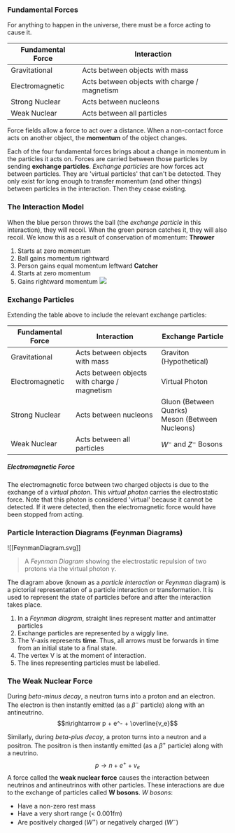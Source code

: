 ### Fundamental Forces
For anything to happen in the universe, there must be a force acting to cause it. 

| Fundamental Force | Interaction                                  |
| ----------------- | -------------------------------------------- |
| Gravitational     | Acts between objects with mass               |
| Electromagnetic   | Acts between objects with charge / magnetism |
| Strong Nuclear    | Acts between nucleons                        |
| Weak Nuclear      | Acts between all particles                   | 

Force fields allow a force to act over a distance. When a non-contact force acts on another object, the **momentum** of the object changes.

Each of the four fundamental forces brings about a change in momentum in the particles it acts on. Forces are carried between those particles by sending **exchange particles**. *Exchange particles* are how forces act between particles. They are 'virtual particles' that can't be detected. They only exist for long enough to transfer momentum (and other things) between particles in the interaction. Then they cease existing.

### The Interaction Model
When the blue person throws the ball (the *exchange particle* in this interaction), they will recoil. When the green person catches it, they will also recoil. We know this as a result of conservation of momentum:
**Thrower**
1. Starts at zero momentum
2. Ball gains momentum rightward
3. Person gains equal momentum leftward
**Catcher**
1. Starts at zero momentum
2. Gains rightward momentum
![](ParticleInteractionBallThrow.png)
### Exchange Particles
Extending the table above to include the relevant exchange particles:

| Fundamental Force | Interaction                                  | Exchange Particle                                   |
| ----------------- | -------------------------------------------- | --------------------------------------------------- |
| Gravitational     | Acts between objects with mass               | Graviton (Hypothetical)                             |
| Electromagnetic   | Acts between objects with charge / magnetism | Virtual Photon                                      |
| Strong Nuclear    | Acts between nucleons                        | Gluon (Between Quarks) <br/> Meson (Between Nucleons) |
| Weak Nuclear      | Acts between all particles                   | $W^-$ and $Z^-$ Bosons                              |

##### Electromagnetic Force
The electromagnetic force between two charged objects is due to the exchange of a *virtual photon*. This *virtual photon* carries the electrostatic force. Note that this photon is considered 'virtual' because it cannot be detected. If it were detected, then the electromagnetic force would have been stopped from acting.

### Particle Interaction Diagrams (Feynman Diagrams)
![[FeynmanDiagram.svg]]
> A *Feynman Diagram* showing the electrostatic repulsion of two protons via the virtual photon $\gamma$.
 
The diagram above (known as a *particle interaction* or *Feynman* diagram) is a pictorial representation of a particle interaction or transformation. It is used to represent the state of particles before and after the interaction takes place.

1. In a *Feynman diagram*, straight lines represent matter and antimatter particles
2. Exchange particles are represented by a wiggly line.
3. The Y-axis represents **time**. Thus, all arrows must be forwards in time from an initial state to a final state.
4. The vertex V is at the moment of interaction.
5. The lines representing particles must be labelled.
### The Weak Nuclear Force
During *beta-minus decay*, a neutron turns into a proton and an electron. The electron is then instantly emitted (as a $\beta^-$ particle) along with an antineutrino.
$$n\rightarrow p + e^- + \overline{v_e}$$

Similarly, during *beta-plus decay*, a proton turns into a neutron and a positron. The positron is then instantly emitted (as a $\beta^+$ particle) along with a neutrino.
$$p\rightarrow n + e^+ + v_e$$
A force called the **weak nuclear force** causes the interaction between neutrinos and antineutrinos with other particles. These interactions are due to the exchange of particles called **W bosons**. 
*W bosons*:
- Have a non-zero rest mass
- Have a very short range (< 0.001fm)
- Are positively charged ($W^+$) or negatively charged ($W^-$)
